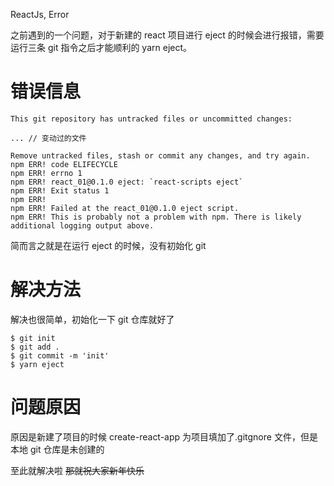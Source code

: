 ReactJs, Error

<!-- more --->

之前遇到的一个问题，对于新建的 react 项目进行 eject 的时候会进行报错，需要运行三条 git 指令之后才能顺利的 yarn eject。

# 错误信息

```markup
This git repository has untracked files or uncommitted changes:

... // 变动过的文件

Remove untracked files, stash or commit any changes, and try again.
npm ERR! code ELIFECYCLE
npm ERR! errno 1
npm ERR! react_01@0.1.0 eject: `react-scripts eject`
npm ERR! Exit status 1
npm ERR!
npm ERR! Failed at the react_01@0.1.0 eject script.
npm ERR! This is probably not a problem with npm. There is likely additional logging output above.
```

简而言之就是在运行 eject 的时候，没有初始化 git

# 解决方法

解决也很简单，初始化一下 git 仓库就好了

```markup
$ git init
$ git add .
$ git commit -m 'init'
$ yarn eject
```

# 问题原因

原因是新建了项目的时候 create-react-app 为项目填加了.gitgnore 文件，但是本地 git 仓库是未创建的

至此就解决啦 ~~那就祝大家新年快乐~~
